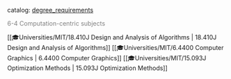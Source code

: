 catalog: [degree_requirements](https://eecsis.mit.edu/degree_requirements.html#Computation-centric)

<font style="color: grey">6-4 Computation-centric subjects</font>

<span class="sus-course">[[🎓Universities/MIT/18.410J Design and Analysis of Algorithms | 18.410J Design and Analysis of Algorithms]]</span>
<span class="sus-course">[[🎓Universities/MIT/6.4400 Computer Graphics | 6.4400 Computer Graphics]]</span>
<span class="sus-course">[[🎓Universities/MIT/15.093J Optimization Methods | 15.093J Optimization Methods]]</span>

